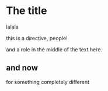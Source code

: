 # The title

<Custom lang="en">
lalala

this is a directive, people!
</Custom>

and a <Role>role</Role> in the middle of the text here.

## and now

for something completely different
